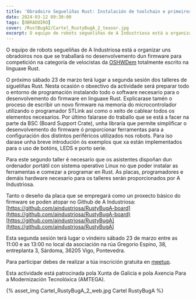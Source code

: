 ```yaml
---
title: 'Obradoiro Segueliñas Rust: Instalación de toolchain e primeiros pasos'
date: 2024-03-12 09:30:00
tags: [OBRADOIRO]
cover: /RustBugA2/Cartel_RustyBugA_2_teaser.jpg
excerpt: O equipo de robots segueliñas de A Industriosa está a organizar uns talleres nos que se traballará no desenvolvemento dun firmware em Rust para a competición na categoría de velocistas da OSHWDem.
---
```


O equipo de robots segueliñas de A Industriosa está a organizar uns obradoiros nos que se traballará no desenvolvemento dun firmware para competición na categoría de velocistas da [OSHWDem](http://oshwdem.org) totalmente escrito na linguaxe Rust.

O próximo sábado 23 de marzo terá lugar a segunda sesión dos talleres de sigueliñas Rust. Nesta ocasión o obxectivo da actividade será preparar todo o entorno de programación instalando todo o software necesario para o desenvolvemento do firmware en linguaxe Rust. Explicarase tamén o proceso de escribir un novo firmware na memoria do microcontrolador utilizando o programador STLink así como o xeito de cablear todos os elementos necesarios. Por último falarase do traballo que se está a facer na parte da BSC (Board Support Crate), unha libraría que permite simplificar o desenvolvemento do firmware ó proporcionar ferramentas para a configuración dos distintos periféricos utilizados nos robots. Para iso darase unha breve introdución ós exemplos que xa están implementados para o uso de botóns, LEDS e porto serie.

Para este segundo taller é necesario que os asistentes dispoñan dun ordenador portátil con sistema operativo Linux no que poder instalar as ferramentas e comezar a programar en Rust. As placas, programadores e demáis hardware necesario para os talleres serán proporcionados por A Industriosa.

Tanto o deseño da placa que se empregará como un proxecto básico do firmware se poden atopar no Github de A Industriosa:
  [https://github.com/aindustriosa/RustyBugA-board](https://github.com/aindustriosa/RustyBugA-board)
  [https://github.com/aindustriosa/RustyBugA](https://github.com/aindustriosa/RustyBugA)

Esta segunda sesión terá lugar o vindeiro sábado 23 de marzo entre as 11:00 e as 13:00 no local da asociación na rúa Gregorio Espino, 38, entreplanta 3, Sárdoma, 36205 Vigo, Pontevedra.

Para participar debes de realizar a túa inscrición gratuita en [meetup](https://www.meetup.com/es-ES/aindustriosa/events/299750032/).

Esta actividade está patrocinada pola Xunta de Galicia e pola Axencia Para a Modernización Tecnolóxica (AMTEGA).


{% asset_img Cartel_RustyBugA_2_web.jpg Cartel RustyBugA %}
